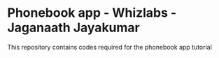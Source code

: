 # Phonebook app - Whizlabs - Jaganaath Jayakumar

This repository contains codes required for the phonebook app tutorial
